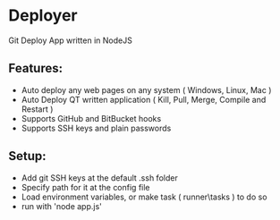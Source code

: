 # Deployer
Git Deploy App written in NodeJS
## Features:
  - Auto deploy any web pages on any system ( Windows, Linux, Mac )
  - Auto Deploy QT written application ( Kill, Pull, Merge, Compile and Restart )
  - Supports GitHub and BitBucket hooks
  - Supports SSH keys and plain passwords

## Setup:
  - Add git SSH keys at the default .ssh folder
  - Specify path for it at the config file
  - Load environment variables, or make task ( runner\tasks ) to do so
  - run with 'node app.js'

